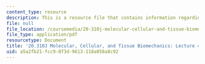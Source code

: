 ```yaml
---
content_type: resource
description: This is a resource file that contains information regarding lecture 4.
file: null
file_location: /coursemedia/20-310j-molecular-cellular-and-tissue-biomechanics-spring-2015/a5a2fb21fcc98f3d9613118a058a8c92_MIT20_310JS15_Lecture4.pdf
file_type: application/pdf
resourcetype: Document
title: '20.310J Molecular, Cellular, and Tissue Biomechanics: Lecture 4'
uid: a5a2fb21-fcc9-8f3d-9613-118a058a8c92
---
```

